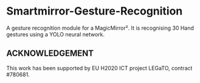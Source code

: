 # Smartmirror-Gesture-Recognition

A gesture recognition module for a MagicMirror². It is recognising 30 Hand gestures using a YOLO neural network.


## ACKNOWLEDGEMENT

This work has been supported by EU H2020 ICT project LEGaTO, contract #780681.
